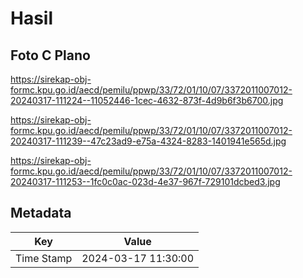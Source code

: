 # Hasil

## Foto C Plano

https://sirekap-obj-formc.kpu.go.id/aecd/pemilu/ppwp/33/72/01/10/07/3372011007012-20240317-111224--11052446-1cec-4632-873f-4d9b6f3b6700.jpg

https://sirekap-obj-formc.kpu.go.id/aecd/pemilu/ppwp/33/72/01/10/07/3372011007012-20240317-111239--47c23ad9-e75a-4324-8283-1401941e565d.jpg

https://sirekap-obj-formc.kpu.go.id/aecd/pemilu/ppwp/33/72/01/10/07/3372011007012-20240317-111253--1fc0c0ac-023d-4e37-967f-729101dcbed3.jpg


## Metadata

| Key        | Value               |
| ---------- | ------------------- |
| Time Stamp | 2024-03-17 11:30:00 |



